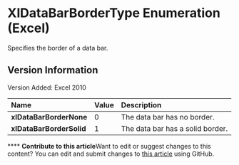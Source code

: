 
# XlDataBarBorderType Enumeration (Excel)

Specifies the border of a data bar.


## Version Information

Version Added: Excel 2010 



|**Name**|**Value**|**Description**|
|:-----|:-----|:-----|
| **xlDataBarBorderNone**|0|The data bar has no border.|
| **xlDataBarBorderSolid**|1|The data bar has a solid border.|

****   **Contribute to this article**Want to edit or suggest changes to this content? You can edit and submit changes to  [this article](https://github.com/jhershey00/VBA_Excel_Test/OpenXMLCon/articles/248f5f75-c124-ab36-c3b0-00446d2baf1a.md) using GitHub.

